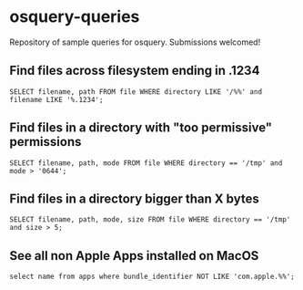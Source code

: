 # osquery-queries
Repository of sample queries for osquery. Submissions welcomed!

## Find files across filesystem ending in .1234

```
SELECT filename, path FROM file WHERE directory LIKE '/%%' and filename LIKE '%.1234';
```

## Find files in a directory with "too permissive" permissions

```
SELECT filename, path, mode FROM file WHERE directory == '/tmp' and mode > '0644';
```

## Find files in a directory bigger than X bytes

```
SELECT filename, path, mode, size FROM file WHERE directory == '/tmp' and size > 5;
```

## See all non Apple Apps installed on MacOS

```
select name from apps where bundle_identifier NOT LIKE 'com.apple.%%';
```

